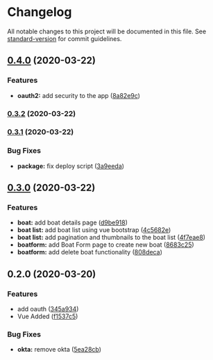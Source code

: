 # Changelog

All notable changes to this project will be documented in this file. See [standard-version](https://github.com/conventional-changelog/standard-version) for commit guidelines.

## [0.4.0](https://github.com/drix/openwt-vue/compare/0.3.2...0.4.0) (2020-03-22)


### Features

* **oauth2:** add security to the app ([8a82e9c](https://github.com/drix/openwt-vue/commit/8a82e9cca07df08adab74c671b830ca30545653c))

### [0.3.2](https://github.com/drix/openwt-vue/compare/0.3.1...0.3.2) (2020-03-22)

### [0.3.1](https://github.com/drix/openwt-vue/compare/0.3.0...0.3.1) (2020-03-22)


### Bug Fixes

* **package:** fix deploy script ([3a9eeda](https://github.com/drix/openwt-vue/commit/3a9eedacc453b9c03933423cb5c3f9d1b67c2527))

## [0.3.0](https://github.com/drix/openwt-vue/compare/0.2.0...0.3.0) (2020-03-22)


### Features

* **boat:** add boat details page ([d9be918](https://github.com/drix/openwt-vue/commit/d9be9186ba2dffd6e7eb899b7e898583a9af1531))
* **boat list:** add boat list using vue bootstrap ([4c5682e](https://github.com/drix/openwt-vue/commit/4c5682e0471446f8c5fb4c3f9bd097f8709e2119))
* **boat list:** add pagination and thumbnails to the boat list ([4f7eae8](https://github.com/drix/openwt-vue/commit/4f7eae82654a23ba405fb15079cf49b2ecb95438))
* **boatform:** add Boat Form page to create new boat ([8683c25](https://github.com/drix/openwt-vue/commit/8683c25a2b71c2ece3fb79001f2755ea87be3493))
* **boatform:** add delete boat functionality ([808deca](https://github.com/drix/openwt-vue/commit/808decaeb17ead3fae9fbb96dbed6879f48994bb))

## 0.2.0 (2020-03-20)


### Features

* add oauth ([345a934](https://github.com/drix/openwt-vue/commit/345a9345beefa82a7c6f9d9d76cd8946e29e54d1))
* Vue Added ([f1537c5](https://github.com/drix/openwt-vue/commit/f1537c5f6b5ca3e08d7d95e6299aec7fed4f577f))


### Bug Fixes

* **okta:** remove okta ([5ea28cb](https://github.com/drix/openwt-vue/commit/5ea28cb3fe40f34975872b7c2c7cc987d706d824))
